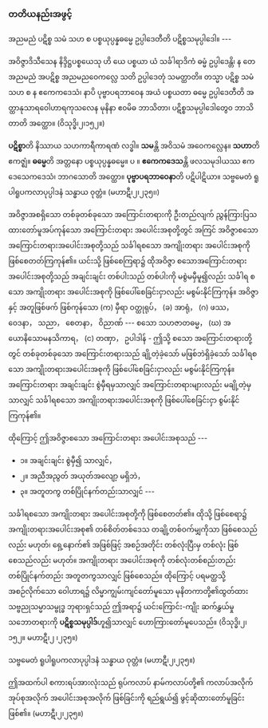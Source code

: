### တတိယနည်းအဖွင့်

အညမညံ ပဋိစ္စ သမံ သဟ စ ပစ္စယုပ္ပန္နဓမ္မေ ဥပ္ပါဒေတီတိ ပဋိစ္စသမုပ္ပါဒေါ။ ---

အဝိဇ္ဇာဒိသီသေန နိဒ္ဒိဋ္ဌပစ္စယေသု ဟိ ယေ ပစ္စယာ ယံ သင်္ခါရာဒိကံ ဓမ္မံ ဥပ္ပါဒေန္တိ၊ န တေ အညမညံ အပဋိစ္စ အညမညဝေကလ္လေ သတိ ဥပ္ပါဒေတုံ သမတ္ထာတိ။ တသ္မာ ပဋိစ္စ သမံ သဟ စ န ဧကေကဒေသံ၊ နာပိ ပုဗ္ဗာပရဘာဝေန အယံ ပစ္စယတာ ဓမ္မေ ဥပ္ပါဒေတီတိ အတ္ထာနုသာရဝေါဟာရကုသလေန မုနိနာ ဧ၀မိဓ ဘာသိတာ၊ ပဋိစ္စသမုပ္ပါဒေါတွေ၀ ဘာသိတာတိ အတ္ထော။ (ဝိသုဒ္ဓိ၊၂၊၁၅၂။)

**ပဋိစ္စာ**တိ နိဿာယ သဟကာရီကာရဏံ လဒ္ဓါ။ **သမ**န္တိ အဝိသမံ အဝေကလ္လေန။ **သဟာ**တိ ဧကဇ္ဈံ။ **ဓမ္မေ**တိ အတ္တနော ပစ္စယုပ္ပန္နဓမ္မေ။ ပ ။ **ဧကေကဒေသ**န္တိ ဖလသမုဒါယဿ ဧကဒေသေကဒေသံ၊ ဘာဂသောတိ အတ္ထော။ **ပုဗ္ဗာပရဘာဝေနာ**တိ ပဋိပါဋိယာ။ သဗ္ဗမေတံ ရူပါရူပကလာပုပ္ပါဒနံ သန္ဓာယ ဝုတ္တံ။ (မဟာဋီ၊၂၊၂၃၅၊၊)

အဝိဇ္ဇာအစရှိသော တစ်ခုတစ်ခုသော အကြောင်းတရားကို ဦးတည်လျက် ညွှန်ကြားပြသထားတော်မူအပ်ကုန်သော အကြောင်းတရား အပေါင်းအစုတို့တွင် အကြင် အဝိဇ္ဇာစသော အကြောင်းတရားအပေါင်းအစုတို့သည် သင်္ခါရစသော အကျိုးတရား အပေါင်းအစုကို ဖြစ်စေတတ်ကြကုန်၏။ 
ယင်းသို့ ဖြစ်စေကြရာ၌ ထိုအဝိဇ္ဇာ စသောအကြောင်းတရား အပေါင်းအစုတို့သည် အချင်းချင်း တစ်ပါးသည် တစ်ပါးကို မစွဲမမှီမူ၍လည်း သင်္ခါရ စသော အကျိုးတရား အပေါင်းအစုကို ဖြစ်ပေါ်စေခြင်းငှာလည်း မစွမ်းနိုင်ကြကုန်။ 
အဝိဇ္ဇာနှင့် အတူဖြစ်ဖက် ဖြစ်ကုန်သော (က) မှီရာ ဝတ္ထုရုပ်， (ခ) အာရုံ， (ဂ) ဖဿ， ဝေဒနာ， သညာ， စေတနာ， ဝိညာဏ် --- စသော သဟဇာတဓမ္မ， (ဃ) အယောနိသောမနသိကာရ， (င) တဏှာ， ဥပါဒါန် - ဤသို့ စသော အကြောင်းတရားတို့တွင် တစ်ခုတစ်ခုသော အကြောင်းတရားသည် ချို့တဲ့ခဲ့သော် မဖြစ်ဘဲရှိခဲ့သော် သင်္ခါရစသော အကျိုးတရားအပေါင်းအစုကို ဖြစ်ပေါ်စေခြင်းငှာလည်း မစွမ်းနိုင်ကြကုန်။ 
အကြောင်းတရား အချင်းချင်း စွဲမှီရမှသာလျှင် အကြောင်းတရားများလည်း မချို့တဲ့မှသာလျှင် သင်္ခါရစသော အကျိုးတရားအပေါင်းအစုကို ဖြစ်ပေါ်စေခြင်းငှာ စွမ်းနိုင်ကြကုန်၏။

ထိုကြောင့် ဤအဝိဇ္ဇာစသော အကြောင်းတရား အပေါင်းအစုသည် ---

- ၁။ အချင်းချင်း စွဲမှီ၍ သာလျှင်，
- ၂။ အညီအညွတ် အယုတ်အလျော့ မရှိဘဲ，
- ၃။ အတူတကွ တစ်ပြိုင်နက်တည်းသာလျှင် ---

သင်္ခါရစသော အကျိုးတရား အပေါင်းအစုတို့ကို ဖြစ်စေတတ်၏။ 
ထိုသို့ ဖြစ်စေရာ၌ အကျိုးတရားအပေါင်းအစု၏ တစ်စိတ်တစ်ဒေသ တချို့တစ်ဝက်မျှကိုသာ ဖြစ်စေသည်လည်း မဟုတ်၊ ရှေ့နောက်၏ အဖြစ်ဖြင့် အစဉ်အတိုင်း တစ်လုံးပြီးမှ တစ်လုံး ဖြစ်စေသည်လည်း မဟုတ်။ 
အကျိုးတရား အပေါင်းအစုကို တစ်လုံးတစ်စည်းတည်း တစ်ပြိုင်နက်တည်း အတူတကွသာလျှင် ဖြစ်စေသည်။ 
ထိုကြောင့် ပရမတ္ထသို့ အစဉ်လိုက်သော ဝေါဟာရ၌ လိမ္မာကျွမ်းကျင်တော်မူသော မုနိတကာတို့၏ထွတ်ထား သဗ္ဗညုသမ္မာသမ္ဗုဒ္ဓ ဘုရားရှင်သည် ဤအရာ၌ ယင်းကြောင်း-ကျိုး ဆက်နွှယ်မှု သဘောတရားကို **ပဋိစ္စသမုပ္ပါဒ်**ဟူ၍သာလျှင် ဟောကြားတော်မူပေသည်။ (ဝိသုဒ္ဓိ၊၂၊၁၅၂။ မဟာဋီ၊၂ ၊၂၃၅။) 

သဗ္ဗမေတံ ရူပါရူပကလာပုပ္ပါဒနံ သန္ဓာယ ဝုတ္တံ။ (မဟာဋီ၊၂၊၂၃၅။)

ဤအထက်ပါ စကားရပ်အားလုံးသည် ရုပ်ကလာပ် နာမ်ကလာပ်တို့၏ ကလာပ်အလိုက် အုပ်စုအလိုက် အပေါင်းအစုအလိုက် ဖြစ်ခြင်းကို ရည်ရွယ်၍ ဖွင့်ဆိုထားတော်မူခြင်း ဖြစ်၏။ (မဟာဋီ၊၂၊၂၃၅။)